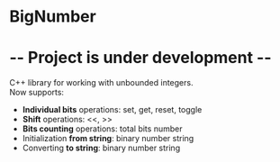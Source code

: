 BigNumber
=========

# -- Project is under development -- #

C++ library for working with unbounded integers.  
Now supports:  
- **Individual bits** operations: set, get, reset, toggle
- **Shift** operations: <<, >>
- **Bits counting** operations: total bits number
- Initialization **from string**: binary number string
- Converting **to string**: binary number string

